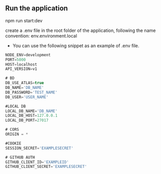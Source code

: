 ## Run the application

npm run start:dev

create a .env file in the root folder of the application, following the name convention: 
env.environment.local


* You can use the following snippet as an example of .env file.

```JavaScript
NODE_ENV=development
PORT=5000
HOST=localhost
API_VERSION=v1

# BD
DB_USE_ATLAS=true
DB_NAME='DB_NAME'
DB_PASSWORD='TEST_NAME'
DB_USER='USER_NAME'

#LOCAL DB
LOCAL_DB_NAME='DB_NAME'
LOCAL_DB_HOST=127.0.0.1
LOCAL_DB_PORT=27017

# CORS
ORIGIN = *

#COOKIE
SESSION_SECRET='EXAMPLESECRET'

# GITHUB AUTH
GITHUB_CLIENT_ID='EXAMPLEID'
GITHUB_CLIENT_SECRET='EXAMPLESECRET'
```
